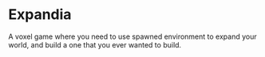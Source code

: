 # Expandia
A voxel game where you need to use spawned environment to expand your world, and build a one that you ever wanted to build.
